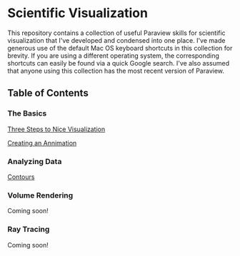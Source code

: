 # Scientific Visualization
This repository contains a collection of useful Paraview skills for scientific visualization that I've developed and condensed into one place.
I've made generous use of the default Mac OS keyboard shortcuts in this collection for brevity.
If you are using a different operating system, the corresponding shortcuts can easily be found via a quick Google search.
I've also assumed that anyone using this collection has the most recent version of Paraview.

## Table of Contents
### The Basics
[Three Steps to Nice Visualization](Tutorials/three-steps-to-nice-visualization.md)

[Creating an Annimation](Tutorials/creating-an-annimation.md)

### Analyzing Data
[Contours](Tutorials/contours.md)

### Volume Rendering
Coming soon!

### Ray Tracing
Coming soon!